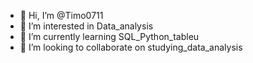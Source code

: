 - 👋 Hi, I’m @Timo0711
- 👀 I’m interested in Data_analysis
- 🌱 I’m currently learning SQL_Python_tableu 
- 💞️ I’m looking to collaborate on studying_data_analysis

<!---
Timo0711/Timo0711 is a ✨ special ✨ repository because its `README.md` (this file) appears on your GitHub profile.
You can click the Preview link to take a look at your changes.
--->
